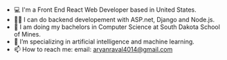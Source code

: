 - 💻 I'm a Front End React Web Developer based in United States.
- 🧑‍💻 I can do backend developement with ASP.net, Django and Node.js.
- 🏫 I am doing my bachelors in Computer Science at South Dakota School of Mines.
- 🤖 I’m specializing in artificial intelligence and machine learning.
- 📫 How to reach me: email: aryanraval4014@gmail.com

